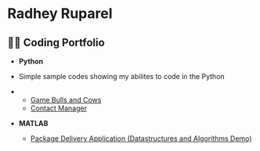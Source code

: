 <h1>Radhey Ruparel</h1>

<h2>👨‍💻 Coding Portfolio</h2>

- <b>Python</b>
- <p> Simple sample codes showing my abilites to code in the Python</P>
- 
  - [Game Bulls and Cows](https://github.com/radheyruparel/Game_Bulls_and_Cows)
  - [Contact Manager](https://github.com/radheyruparel/Contact_Manager)

- <b>MATLAB</b>
  - [Package Delivery Application (Datastructures and Algorithms Demo)](https://github.com/joshmadakor1/Package-Delivery-Pathfinding-Algorithm)
